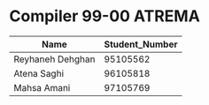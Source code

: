 # Compiler 99-00 ATREMA
| Name	         |Student_Number|
|----------------|--------------|
| Reyhaneh Dehghan |95105562      |
| Atena Saghi |96105818      |
| Mahsa Amani	   |97105769      |
